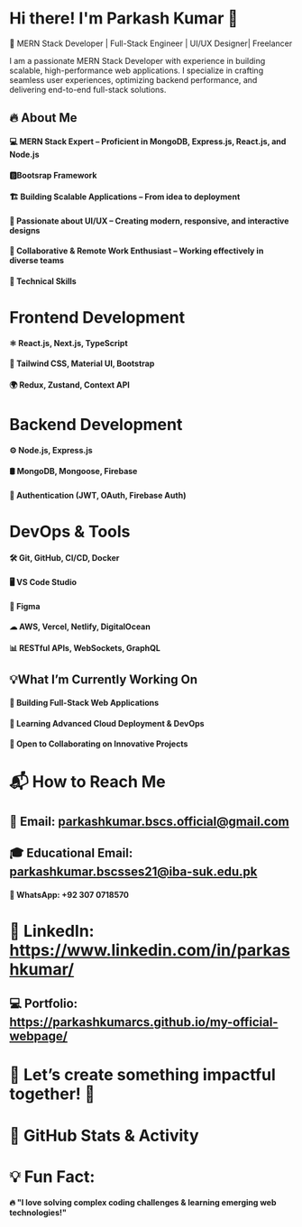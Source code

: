 # Hi there! I'm Parkash Kumar 👋
🚀 MERN Stack Developer | Full-Stack Engineer | UI/UX  Designer| Freelancer

I am a passionate MERN Stack Developer with experience in building scalable, high-performance web applications. I specialize in crafting seamless user experiences, optimizing backend performance, and delivering end-to-end full-stack solutions.

## 🔥 About Me
#### 💻 MERN Stack Expert – Proficient in MongoDB, Express.js, React.js, and Node.js
#### 🅱️Bootsrap Framework
#### 🏗 Building Scalable Applications – From idea to deployment
#### 🚀 Passionate about UI/UX – Creating modern, responsive, and interactive designs
#### 🔄 Collaborative & Remote Work Enthusiast – Working effectively in diverse teams
#### 🚀 Technical Skills
# Frontend Development
#### ⚛️ React.js, Next.js, TypeScript
#### 🎨 Tailwind CSS, Material UI, Bootstrap
#### 🌍 Redux, Zustand, Context API
# Backend Development
#### ⚙️ Node.js, Express.js
#### 🛢 MongoDB, Mongoose, Firebase
#### 🔐 Authentication (JWT, OAuth, Firebase Auth)
# DevOps & Tools
#### 🛠 Git, GitHub, CI/CD, Docker
#### 🖥️ VS Code Studio  
#### 🎨 Figma
#### ☁ AWS, Vercel, Netlify, DigitalOcean
#### 📊 RESTful APIs, WebSockets, GraphQL
## 💡What I’m Currently Working On
#### 🎯 Building Full-Stack Web Applications
#### 📖 Learning Advanced Cloud Deployment & DevOps
#### 🤝 Open to Collaborating on Innovative Projects
# 📬 How to Reach Me
## 📩 Email: parkashkumar.bscs.official@gmail.com
## 🎓 Educational Email: parkashkumar.bscsses21@iba-suk.edu.pk
#### 📱 WhatsApp: +92 307 0718570
# 💼 LinkedIn: https://www.linkedin.com/in/parkashkumar/
## 💻 Portfolio: https://parkashkumarcs.github.io/my-official-webpage/

# 🚀 Let’s create something impactful together! 🚀

# 🎯 GitHub Stats & Activity



# 💡 Fun Fact:
#### 🔥 "I love solving complex coding challenges & learning emerging web technologies!"
